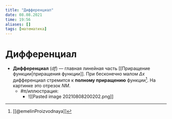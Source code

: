 ```yaml
---
title: "Дифференциал"
date: 08.08.2021
time: 19:56
aliases: []
tags: [математика]
---
```


# Дифференциал

- **Дифференциал** ($df$) — главная линейная часть [[Приращение функции|приращения функции]]. При бесконечно малом $\Delta x$ дифференциал стремится к **полному приращению** функции[^1]. На картинке это отрезок $NM$. 
	- #π/иллюстрация:
		- ![[Pasted image 20210808200202.png]]

[^1]: [[@emelinProizvodnaya]]